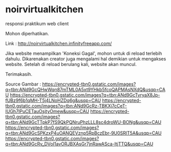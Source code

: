 # noirvirtualkitchen
responsi praktikum web client

Mohon diperhatikan.

Link : http://noirvirtualkitchen.infinityfreeapp.com/

Jika website menampilkan 'Koneksi Gagal', mohon untuk di reload terlebih dahulu.
Dikarenakan creator juga mengalami hal demikian untuk mengakses website. Setelah di reload berulang kali, website akan muncul.

Terimakasih.

Source Gambar :
https://encrypted-tbn0.gstatic.com/images?q=tbn:ANd9GcQHwWqn87mTML0A5xt9YHkb5fcoQAPMAsNXdQ&usqp=CAU
https://encrypted-tbn0.gstatic.com/images?q=tbn:ANd9GcTvryaX8Jp-fUBz9f6b1qMH-T5j4LNoHZDq6g&usqp=CAU
https://encrypted-tbn0.gstatic.com/images?q=tbn:ANd9GcRz-TBKXj7cCeT-IUGh7IPuCETauOsjtyOmew&usqp=CAU
https://encrypted-tbn0.gstatic.com/images?q=tbn:ANd9GcTTpkP7fS9QkPQNruPhzLLL8sc4droWU-BONg&usqp=CAU
https://encrypted-tbn0.gstatic.com/images?q=tbn:ANd9GcSPKzxP4uOANQEVznp5RpBczEbr-9U0SRlT5A&usqp=CAU
https://encrypted-tbn0.gstatic.com/images?q=tbn:ANd9GcRv_DVoI1avORJBXAsGr7jnRawASca-ltjTTQ&usqp=CAU
